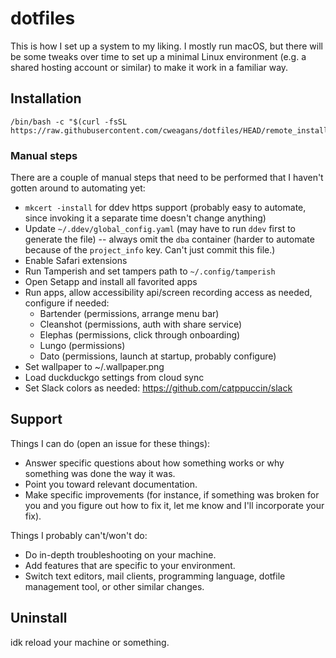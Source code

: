 # dotfiles

This is how I set up a system to my liking. I mostly run macOS, but there will be some tweaks over time to set up a minimal Linux environment (e.g. a shared hosting account or similar) to make it work in a familiar way.


## Installation

```shell
/bin/bash -c "$(curl -fsSL https://raw.githubusercontent.com/cweagans/dotfiles/HEAD/remote_install.sh)"
```

### Manual steps

There are a couple of manual steps that need to be performed that I haven't gotten around to automating yet:

* `mkcert -install` for ddev https support (probably easy to automate, since invoking it a separate time doesn't change anything)
* Update `~/.ddev/global_config.yaml` (may have to run `ddev` first to generate the file) -- always omit the `dba` container (harder to automate because of the `project_info` key. Can't just commit this file.)
* Enable Safari extensions
* Run Tamperish and set tampers path to `~/.config/tamperish`
* Open Setapp and install all favorited apps
* Run apps, allow accessibility api/screen recording access as needed, configure if needed:
    * Bartender (permissions, arrange menu bar)
    * Cleanshot (permissions, auth with share service)
    * Elephas (permissions, click through onboarding)
    * Lungo (permissions)
    * Dato (permissions, launch at startup, probably configure)
* Set wallpaper to ~/.wallpaper.png
* Load duckduckgo settings from cloud sync
* Set Slack colors as needed: https://github.com/catppuccin/slack

## Support

Things I can do (open an issue for these things):

* Answer specific questions about how something works or why something was done the way it was.
* Point you toward relevant documentation.
* Make specific improvements (for instance, if something was broken for you and you figure out how to fix it, let me know and I'll incorporate your fix).

Things I probably can't/won't do:

* Do in-depth troubleshooting on your machine.
* Add features that are specific to your environment.
* Switch text editors, mail clients, programming language, dotfile management tool, or other similar changes.


## Uninstall

idk reload your machine or something.
